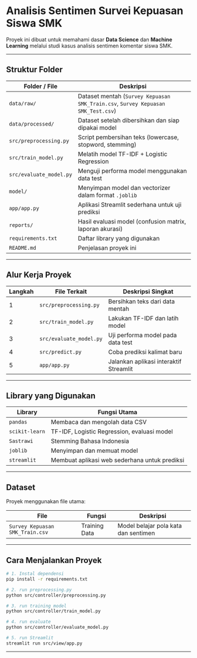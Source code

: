 # Analisis Sentimen Survei Kepuasan Siswa SMK
Proyek ini dibuat untuk memahami dasar **Data Science** dan **Machine Learning** melalui studi kasus analisis sentimen komentar siswa SMK.  

---
##  Struktur Folder

| Folder / File | Deskripsi |
|----------------|------------|
| `data/raw/` | Dataset mentah (`Survey Kepuasan SMK_Train.csv`, `Survey Kepuasan SMK_Test.csv`) |
| `data/processed/` | Dataset setelah dibersihkan dan siap dipakai model |
| `src/preprocessing.py` | Script pembersihan teks (lowercase, stopword, stemming) |
| `src/train_model.py` | Melatih model TF-IDF + Logistic Regression |
| `src/evaluate_model.py` | Menguji performa model menggunakan data test |
| `model/` | Menyimpan model dan vectorizer dalam format `.joblib` |
| `app/app.py` | Aplikasi Streamlit sederhana untuk uji prediksi |
| `reports/` | Hasil evaluasi model (confusion matrix, laporan akurasi) |
| `requirements.txt` | Daftar library yang digunakan |
| `README.md` | Penjelasan proyek ini |

---

##  Alur Kerja Proyek

| Langkah | File Terkait | Deskripsi Singkat |
|----------|---------------|------------------|
| 1️ | `src/preprocessing.py` | Bersihkan teks dari data mentah |
| 2️ | `src/train_model.py` | Lakukan TF-IDF dan latih model |
| 3️ | `src/evaluate_model.py` | Uji performa model pada data test |
| 4️ | `src/predict.py` | Coba prediksi kalimat baru |
| 5️ | `app/app.py` | Jalankan aplikasi interaktif Streamlit |

---

##  Library yang Digunakan

| Library | Fungsi Utama |
|----------|---------------|
| `pandas` | Membaca dan mengolah data CSV |
| `scikit-learn` | TF-IDF, Logistic Regression, evaluasi model |
| `Sastrawi` | Stemming Bahasa Indonesia |
| `joblib` | Menyimpan dan memuat model |
| `streamlit` | Membuat aplikasi web sederhana untuk prediksi |

---

##  Dataset
Proyek menggunakan file utama:

| File | Fungsi | Deskripsi |
|------|---------|------------|
| `Survey Kepuasan SMK_Train.csv` | Training Data | Model belajar pola kata dan sentimen |

---

##  Cara Menjalankan Proyek

```bash
# 1. Instal dependensi
pip install -r requirements.txt

# 2. run preprocessing.py
python src/controller/preprocessing.py

# 3. run training model
python src/controller/train_model.py

# 4. run evaluate
python src/controller/evaluate_model.py

# 5. run Streamlit
streamlit run src/view/app.py
```

---